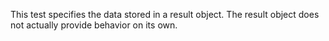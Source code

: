This test specifies the data stored in a result object.
The result object does not actually provide behavior on its own.